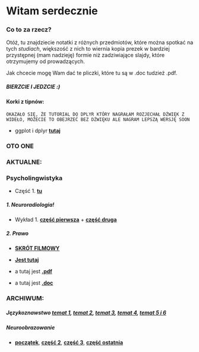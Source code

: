 # Witam serdecznie

### Co to za rzecz?
Otóż, tu znajdziecie notatki z różnych przedmiotów, które można spotkać na tych _studiach_, większość z nich to wiernia kopia prezek w bardziej przystępnej (mam nadzieję) formie niż zadziwiające slajdy, które otrzymujemy od prowadzących.

Jak chcecie mogę Wam dać te pliczki, które tu są w .doc tudzież .pdf.

##### BIERZCIE I JEDZCIE :)

#### Korki z tipnów:
`OKAZAŁO SIĘ, ŻE TUTORIAL DO DPLYR KTÓRY NAGRAŁAM ROZJECHAŁ DŹWIĘK Z WIDEŁO, MOŻECIE TO OBEJRZEĆ BEZ DŹWIĘKU ALE NAGRAM LEPSZĄ WERSJĘ SOON`
* ggplot i dplyr [**tutaj**](https://drive.google.com/open?id=1ttz9gEmBvKOd5fMwBaiIYHrsnSSxmQs5)



### OTO ONE
### AKTUALNE:
### Psycholingwistyka
* Część 1. [**tu**](Psycholingwistyka_not.html)

##### 1. Neuroradiologia!
* Wykład 1. [**część pierwsza**](neuroradiololo.html)
            + [**część druga**](neuroradiololo2.html) 
       
##### 2. Prawo
* [**SKRÓT FILMOWY**](https://drive.google.com/drive/folders/1g6k_y9wVLIEeSD5gES9k2TD13XsXEMsb?usp=sharing)
* [**Jest tutaj**](prawo.html)

* a tutaj jest [**.pdf**](prawo.pdf)
* a tutaj jest [**.doc**](prawo.docx)
            
### ARCHIWUM: 

##### Językoznawstwo [**temat 1**](jezykoznawstwo.html), [**temat 2**](jezykoznawstwo2.html), [**temat 3**](jezykoznawstwo3.html), [**temat 4**](jezykoznawstwo4.html), [**temat 5 i 6**](jezykoznawstwo5.html)

##### Neuroobrazowanie 
* [**początek**](neuroobrazowanie.html), [**część 2**](neuroobrazowanie2.html), [**część 3**](neuroobrazowanie3.html), [**część ostatnia**](neuroobrazowanie4.html) 




